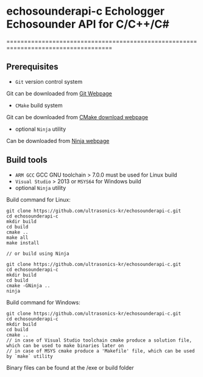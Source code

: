 # echosounderapi-c Echologger Echosounder API for C/C++/C#
====================================================================================

Prerequisites
-------------

- `Git` version control system

Git can be downloaded from [Git Webpage](https://git-scm.com/downloads)

- `CMake` build system

Git can be downloaded from [CMake download webpage](https://cmake.org/download/)

- optional `Ninja` utility

Can be downloaded from [Ninja webpage](https://ninja-build.org/)

Build tools
-----------

- `ARM GCC` GCC GNU toolchain > 7.0.0 must be used for Linux build
- `Visual Studio` > 2013 or `MSYS64` for Windows build
- optional `Ninja` utility

Build command for Linux:

    git clone https://github.com/ultrasonics-kr/echosounderapi-c.git
    cd echosounderapi-c
    mkdir build
    cd build
    cmake ..
    make all
    make install

    // or build using Ninja
    
    git clone https://github.com/ultrasonics-kr/echosounderapi-c.git
    cd echosounderapi-c
    mkdir build
    cd build
    cmake -GNinja ..
    ninja    
    
Build command for Windows:

    git clone https://github.com/ultrasonics-kr/echosounderapi-c.git
    cd echosounderapi-c
    mkdir build
    cd build
    cmake ..
    // in case of Visual Studio toolchain cmake produce a solution file, which can be used to make binaries later on
    // in case of MSYS cmake produce a 'Makefile' file, which can be used by `make` utility
    
Binary files can be found at the /exe or build folder
